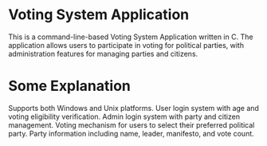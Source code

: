 # Voting System Application
This is a command-line-based Voting System Application written in C. The application allows users to participate in voting for political parties, with administration features for managing parties and citizens.

# Some Explanation
Supports both Windows and Unix platforms.
User login system with age and voting eligibility verification.
Admin login system with party and citizen management.
Voting mechanism for users to select their preferred political party.
Party information including name, leader, manifesto, and vote count.
